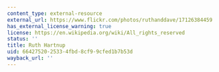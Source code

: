 ```yaml
---
content_type: external-resource
external_url: https://www.flickr.com/photos/ruthanddave/17126384459
has_external_license_warning: true
license: https://en.wikipedia.org/wiki/All_rights_reserved
status: ''
title: Ruth Hartnup
uid: 66427520-2533-4fbd-8cf9-9cfed1b7b53d
wayback_url: ''
---
```

